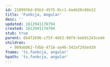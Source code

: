 ```yaml
---
id: 21099f6d-85b3-4575-9cc1-4a4b30c88e12
title: 'Funkcja, Angular'
desc: ''
updated: 1612941176794
created: 1612941176794
stub: true
parent: 6b4f2696-c75f-4663-98f9-beb91243ced4
children:
  - 909ab062-fdbb-4716-aa46-342af293ed39
fname: 'ts.funkcja, angular'
hpath: 'ts.funkcja, angular'
---
```



